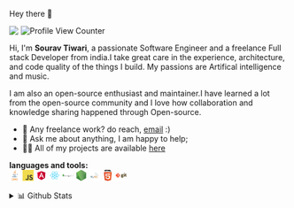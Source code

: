 Hey there 👋

<a href="https://www.linkedin.com/in/sourav-tiwari-bb7593178">
  <img align="left" src="https://upload.wikimedia.org/wikipedia/commons/thumb/8/81/LinkedIn_icon.svg/2048px-LinkedIn_icon.svg.png" width="21px"/>
</a>


![Profile View Counter](https://komarev.com/ghpvc/?username=sourav070593)

Hi, I'm <b>Sourav Tiwari</b>, a passionate Software Engineer and a freelance Full stack Developer from india.I take great care in the experience, architecture, and code quality of the things I build.
My passions are Artifical intelligence and music.

I am also an open-source enthusiast and maintainer.I have learned a lot from the open-source community and I love how collaboration and knowledge sharing happened through Open-source.

  
- 💼 Any freelance work? do reach, [email](mailto:sourav070593@gmail.com) :)
- 💬 Ask me about anything, I am happy to help;
- 👩‍💻 All of my projects are available  [here](https://github.com/sourav070593?tab=repositories)

**languages and tools:**  
<code><img height="20" src="https://raw.githubusercontent.com/github/explore/80688e429a7d4ef2fca1e82350fe8e3517d3494d/topics/java/java.png"></code>
<code><img height="20" src="https://raw.githubusercontent.com/github/explore/80688e429a7d4ef2fca1e82350fe8e3517d3494d/topics/javascript/javascript.png"></code>
<code><img height="20" src="https://raw.githubusercontent.com/github/explore/80688e429a7d4ef2fca1e82350fe8e3517d3494d/topics/angular/angular.png"></code>
<code><img height="20" src="https://raw.githubusercontent.com/github/explore/80688e429a7d4ef2fca1e82350fe8e3517d3494d/topics/react/react.png"></code>
<code><img height="20" src="https://raw.githubusercontent.com/github/explore/5c058a388828bb5fde0bcafd4bc867b5bb3f26f3/topics/mongodb/mongodb.png"></code>
<code><img height="20" src="https://raw.githubusercontent.com/github/explore/80688e429a7d4ef2fca1e82350fe8e3517d3494d/topics/nodejs/nodejs.png"></code>
<code><img height="20" src="https://raw.githubusercontent.com/github/explore/80688e429a7d4ef2fca1e82350fe8e3517d3494d/topics/mysql/mysql.png"></code>
<code><img height="20" src="https://raw.githubusercontent.com/github/explore/80688e429a7d4ef2fca1e82350fe8e3517d3494d/topics/html/html.png"></code>
<code><img height="20" src="https://raw.githubusercontent.com/github/explore/80688e429a7d4ef2fca1e82350fe8e3517d3494d/topics/git/git.png"></code>



<details>
<summary>📊 Github Stats</summary>

<p align="center"> <img src="https://github-readme-stats.vercel.app/api?username=sourav070593&show_icons=true&theme=gotham" alt="Sonam Soni | Stats" />


<summary>📊 Most Used Languages</summary>

<p align="center"> <img src="https://github-readme-stats.vercel.app/api/top-langs/?username=sourav070593&show_icons=true&theme=gotham" alt="Sonam Soni| Stats" />

</details>


